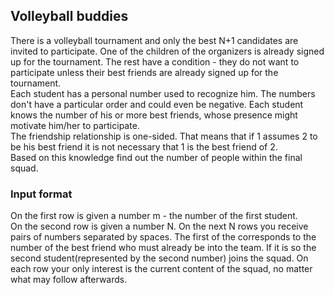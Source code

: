 ## Volleyball buddies ##
There is a volleyball tournament and only the best N+1 candidates are invited to participate. One of the children of the organizers is already signed up for the tournament.
The rest have a condition - they do not want to participate unless their best friends are already signed up for the tournament.<br/>
Each student has a personal number used to recognize him. The numbers don't have a particular order and could even be negative.
Each student knows the number of his or more best friends, whose presence might motivate him/her to participate.<br/>
The friendship relationship is one-sided. That means that if 1 assumes 2 to be his best friend it is not necessary that 1 is the best friend of 2.<br/>
Based on this knowledge find out the number of people within the final squad.
### Input format ###
On the first row is given a number m - the number of the first student.<br/>
On the second row is given a number N. On the next N rows you receive pairs of numbers separated by spaces.
The first of the corresponds to the number of the best friend who must already be into the team.
If it is so the second student(represented by the second number) joins the squad.
On each row your only interest is the current content of the squad, no matter what may follow afterwards.

